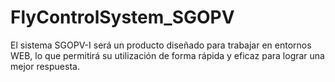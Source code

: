 # FlyControlSystem_SGOPV
El sistema SGOPV-I será un producto diseñado para trabajar en entornos WEB, lo que permitirá su utilización de forma rápida y eficaz para lograr una mejor respuesta.
